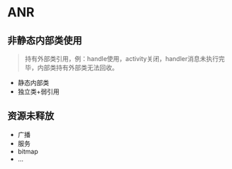 # ANR

## 非静态内部类使用
> 持有外部类引用，例：handle使用，activity关闭，handler消息未执行完毕，内部类持有外部类无法回收。
* 静态内部类
* 独立类+弱引用

## 资源未释放
* 广播
* 服务
* bitmap
* ...

